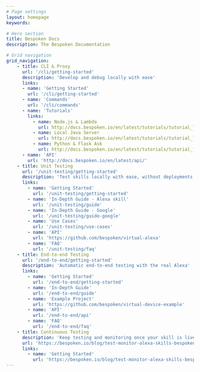 ```yaml
---
# Page settings
layout: homepage
keywords:

# Hero section
title: Bespoken Docs
description: The Bespoken Documentation

# Grid navigation
grid_navigation:
    - title: CLI & Proxy
      url: '/cli/getting-started'
      description: 'Develop and debug locally with ease'
      links:
      - name: 'Getting Started'
        url: '/cli/getting-started'
      - name: 'Commands'
        url: '/cli/commands'
      - name: 'Tutorials'
        links:
          - name: Node.js & Lambda
            url: http://docs.bespoken.io/en/latest/tutorials/tutorial_lambda_nodejs/
          - name: Local Java Server
            url: http://docs.bespoken.io/en/latest/tutorials/tutorial_local_server_java/
          - name: Python & Flask Ask
            url: http://docs.bespoken.io/en/latest/tutorials/tutorial_flask_ask_python/
      - name: 'API'
        url: 'http://docs.bespoken.io/en/latest/api/'
    - title: Unit Testing
      url: '/unit-testing/getting-started'
      description: 'Test skills locally with ease, without deployments'
      links:
        - name: 'Getting Started'
          url: '/unit-testing/getting-started'
        - name: 'In-Depth Guide - Alexa skill'
          url: '/unit-testing/guide'
        - name: 'In-Depth Guide - Google'
          url: '/unit-testing/guide-google'
        - name: 'Use Cases'
          url: '/unit-testing/use-cases'
        - name: 'API'
          url: 'https://github.com/bespoken/virtual-alexa'
        - name: 'FAQ'
          url: '/unit-testing/faq'
    - title: End-to-end Testing
      url: '/end-to-end/getting-started'
      description: 'Automatic end-to-end testing with the real Alexa'
      links:
        - name: 'Getting Started'
          url: '/end-to-end/getting-started'
        - name: 'In-Depth Guide'
          url: '/end-to-end/guide'
        - name: 'Example Project'
          url: 'https://github.com/bespoken/virtual-device-example'
        - name: 'API'
          url: '/end-to-end/api'
        - name: 'FAQ'
          url: '/end-to-end/faq'
    - title: Continuous Testing
      description: 'Keep testing and monitoring once your skill is live'
      url: 'https://bespoken.io/blog/test-monitor-alexa-skills-bespoken/'
      links:
        - name: 'Getting Started'
          url: 'https://bespoken.io/blog/test-monitor-alexa-skills-bespoken/'        
---
```

